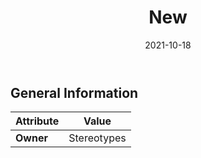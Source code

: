 ﻿---
title: New
toc: false
type: specs
date: "2021-10-18"
draft: false
specification: VEC
version: 1.2.1
documentType: "Recommendation"
elementType: Class
classes:
  - New
menu_name: vec-1.2.1
---


## General Information

| Attribute               | Value |
|-------------------------|-------|
| **Owner**               | Stereotypes |

